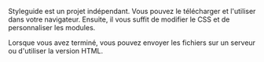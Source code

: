 Styleguide est un projet indépendant. Vous pouvez le télécharger et l'utiliser dans votre navigateur. Ensuite, il vous suffit de modifier le CSS et de personnaliser les modules.

Lorsque vous avez terminé, vous pouvez envoyer les fichiers sur un serveur ou d'utiliser la version HTML.